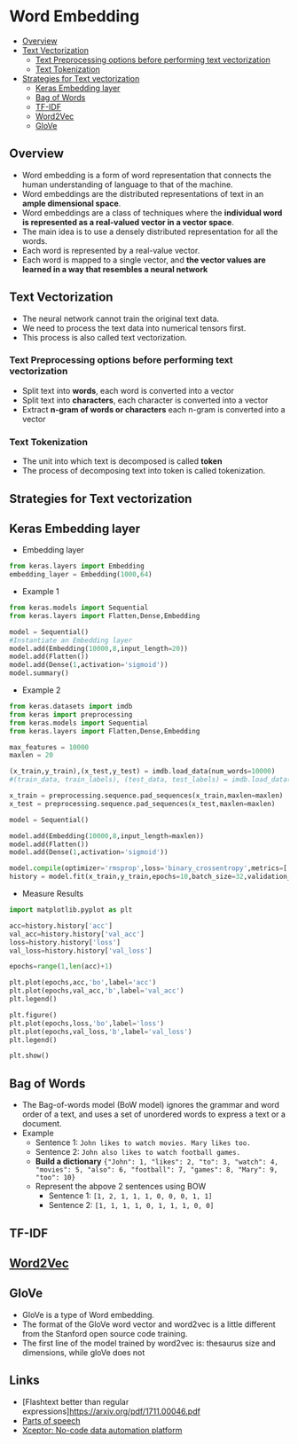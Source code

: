 
# Word Embedding
- [Overview](#overview)
- [Text Vectorization](#text-vectorization)
  - [Text Preprocessing options before performing text vectorization](#text-preprocessing-options-for-before-performing-text-vectorization)
  - [Text Tokenization](#text-tokenization)
- [Strategies for Text vectorization](#strategies-for-text-vectorization)
  - [Keras Embedding layer](#keras-embedding-layer)
  - [Bag of Words](#bag-of-eords)
  - [TF-IDF](#tf-idf)
  - [Word2Vec](#word2vec)
  - [GloVe](#gloVe)

## Overview
- Word embedding is a form of word representation that connects the human understanding of language to that of the machine. 
- Word embeddings are the distributed representations of text in an **ample dimensional space**. 
- Word embeddings are a class of techniques where the **individual word is represented as a real-valued vector in a vector space**. 
- The main idea is to use a densely distributed representation for all the words. 
- Each word is represented by a real-value vector. 
- Each word is mapped to a single vector, and **the vector values are learned in a way that resembles a neural network**

## Text Vectorization
- The neural network cannot train the original text data. 
- We need to process the text data into numerical tensors first. 
- This process is also called text vectorization.

### Text Preprocessing options before performing text vectorization
- Split text into **words**, each word is converted into a vector
- Split text into **characters**, each character is converted into a vector
- Extract **n-gram of words or characters** each n-gram is converted into a vector
### Text Tokenization
- The unit into which text is decomposed is called **token**
- The process of decomposing text into token is called tokenization.

## Strategies for Text vectorization
## Keras Embedding layer
- Embedding layer
```python
from keras.layers import Embedding
embedding_layer = Embedding(1000,64)
```
- Example 1
```python
from keras.models import Sequential
from keras.layers import Flatten,Dense,Embedding

model = Sequential()
#Instantiate an Embedding layer
model.add(Embedding(10000,8,input_length=20))
model.add(Flatten())
model.add(Dense(1,activation='sigmoid'))
model.summary()
```
- Example 2
```python
from keras.datasets import imdb
from keras import preprocessing
from keras.models import Sequential
from keras.layers import Flatten,Dense,Embedding

max_features = 10000
maxlen = 20

(x_train,y_train),(x_test,y_test) = imdb.load_data(num_words=10000)
#(train_data, train_labels), (test_data, test_labels) = imdb.load_data(num_words=10000)

x_train = preprocessing.sequence.pad_sequences(x_train,maxlen=maxlen)
x_test = preprocessing.sequence.pad_sequences(x_test,maxlen=maxlen)

model = Sequential()

model.add(Embedding(10000,8,input_length=maxlen))
model.add(Flatten())
model.add(Dense(1,activation='sigmoid'))

model.compile(optimizer='rmsprop',loss='binary_crossentropy',metrics=['acc'])
history = model.fit(x_train,y_train,epochs=10,batch_size=32,validation_split=0.2,verbose=1)
```
- Measure Results
```python
import matplotlib.pyplot as plt

acc=history.history['acc']
val_acc=history.history['val_acc']
loss=history.history['loss']
val_loss=history.history['val_loss']

epochs=range(1,len(acc)+1)

plt.plot(epochs,acc,'bo',label='acc')
plt.plot(epochs,val_acc,'b',label='val_acc')
plt.legend()

plt.figure()
plt.plot(epochs,loss,'bo',label='loss')
plt.plot(epochs,val_loss,'b',label='val_loss')
plt.legend()

plt.show()
```
## Bag of Words
- The Bag-of-words model (BoW model) ignores the grammar and word order of a text, and uses a set of unordered words to express a text or a document.
- Example
  - Sentence 1: `John likes to watch movies. Mary likes too.`
  - Sentence 2: `John also likes to watch football games.`
  - **Build a dictionary**
    `{"John": 1, "likes": 2, "to": 3, "watch": 4, "movies": 5, "also": 6, "football": 7, "games": 8, "Mary": 9, "too": 10}`
  - Represent the abpove 2 sentences using BOW
    - Sentence 1: `[1, 2, 1, 1, 1, 0, 0, 0, 1, 1]`
    - Sentence 2: `[1, 1, 1, 1, 0, 1, 1, 1, 0, 0]`

## TF-IDF
## [Word2Vec](https://builtin.com/machine-learning/nlp-word2vec-python)
## GloVe
- GloVe is a type of Word embedding. 
- The format of the GloVe word vector and word2vec is a little different from the Stanford open source code training. 
- The first line of the model trained by word2vec is: thesaurus size and dimensions, while gloVe does not

## Links
- [Flashtext better than regular expressions]https://arxiv.org/pdf/1711.00046.pdf
- [Parts of speech](https://sites.google.com/site/partofspeechhelp/)
- [Xceptor: No-code data automation platform](https://www.xceptor.com/)
